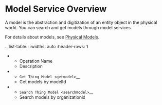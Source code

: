 # Model Service Overview



A model is the abstraction and digitization of an entity object in the physical world. You can search and get models through model services.

For details about models, see [Physical Models](/docs/device-connection/en/latest/howto/model/model_overview.html>).


.. list-table::
   :widths: auto
   :header-rows: 1

   * - Operation Name
     - Description
   * - `Get Thing Model <getmodel>`__
     - Get models by modelId
   * - `Search Thing Model <searchmodel>`__
     - Search models by organizationid

<!--end-->